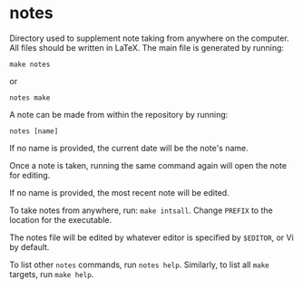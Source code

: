 # notes

Directory used to supplement note taking from anywhere on the computer.
All files should be written in LaTeX. The main file is generated by running:
```
make notes
```
or
```
notes make
```

A note can be made from within the repository by running:
```
notes [name]
```
If no name is provided, the current date will be the note's name.

Once a note is taken, running the same command again will open the note for
editing.

If no name is provided, the most recent note will be edited.

To take notes from anywhere, run: `make intsall`. Change `PREFIX` to the
location for the executable.

The notes file will be edited by whatever editor is specified by `$EDITOR`, or
Vi by default.

To list other `notes` commands, run `notes help`. Similarly, to list all `make`
targets, run `make help`.
